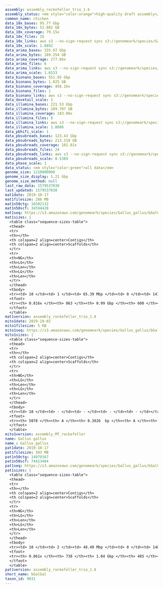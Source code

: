 ```yaml
---
assembly: assembly_rockefeller_trio_1.6
assembly_status: <em style="color:orange">high-quality draft assembly</em>
common_name: chicken
data_10x_bases: 95.77 Gbp
data_10x_bytes: 52.802 GB
data_10x_coverage: 79.15x
data_10x_files: 16
data_10x_links: aws s3 --no-sign-request sync s3://genomeark/species/Gallus_gallus/bGalGal1/genomic_data/10x/ .<br>
data_10x_scale: 1.6892
data_arima_bases: 335.97 Gbp
data_arima_bytes: 189.254 GB
data_arima_coverage: 277.66x
data_arima_files: 6
data_arima_links: aws s3 --no-sign-request sync s3://genomeark/species/Gallus_gallus/bGalGal1/genomic_data/arima/ .<br>aws s3 --no-sign-request sync s3://genomeark/species/Gallus_gallus/bGalGal2/genomic_data/arima/ .<br>aws s3 --no-sign-request sync s3://genomeark/species/Gallus_gallus/bGalGal3/genomic_data/arima/ .<br>
data_arima_scale: 1.6533
data_bionano_bases: 551.95 Gbp
data_bionano_bytes: 1.025 GB
data_bionano_coverage: 456.16x
data_bionano_files: 1
data_bionano_links: aws s3 --no-sign-request sync s3://genomeark/species/Gallus_gallus/bGalGal1/genomic_data/bionano/ .<br>
data_dovetail_scale: 1
data_illumina_bases: 221.53 Gbp
data_illumina_bytes: 109.707 GB
data_illumina_coverage: 183.08x
data_illumina_files: 8
data_illumina_links: aws s3 --no-sign-request sync s3://genomeark/species/Gallus_gallus/bGalGal2/genomic_data/illumina/ .<br>aws s3 --no-sign-request sync s3://genomeark/species/Gallus_gallus/bGalGal3/genomic_data/illumina/ .<br>
data_illumina_scale: 1.8806
data_pbhifi_scale: 1
data_pbsubreads_bases: 123.43 Gbp
data_pbsubreads_bytes: 213.318 GB
data_pbsubreads_coverage: 102.01x
data_pbsubreads_files: 24
data_pbsubreads_links: aws s3 --no-sign-request sync s3://genomeark/species/Gallus_gallus/bGalGal1/genomic_data/pacbio/ . --exclude "*ccs.bam*"<br>
data_pbsubreads_scale: 0.5389
data_phase_scale: 1
data_status: <em style="color:green">all data</em>
genome_size: 1210000000
genome_size_display: 1.21 Gbp
genome_size_method: null
last_raw_data: 1579537030
last_updated: 1579537030
mat1date: 2019-10-17
mat1filesize: 286 MB
mat1n50ctg: 16502132
mat1n50scf: 34594428
mat1seq: https://s3.amazonaws.com/genomeark/species/Gallus_gallus/bGalGal1/assembly_rockefeller_trio_1.6/bGalGal1.mat.asm.20191017.fasta.gz
mat1sizes: |
  <table class="sequence-sizes-table">
  <thead>
  <tr>
  <th></th>
  <th colspan=2 align=center>Contigs</th>
  <th colspan=2 align=center>Scaffolds</th>
  </tr>
  <tr>
  <th>NG</th>
  <th>LG</th>
  <th>Len</th>
  <th>LG</th>
  <th>Len</th>
  </tr>
  </thead>
  <tbody>
  <tr><td> 10 </td><td> 1 </td><td> 65.39 Mbp </td><td> 0 </td><td> 147.88 Mbp </td></tr>  <tr><td> 20 </td><td> 4 </td><td> 29.02 Mbp </td><td> 1 </td><td> 110.93 Mbp </td></tr>  <tr><td> 30 </td><td> 9 </td><td> 23.81 Mbp </td><td> 3 </td><td> 90.31 Mbp </td></tr>  <tr><td> 40 </td><td> 14 </td><td> 22.53 Mbp </td><td> 4 </td><td> 74.16 Mbp </td></tr>  <tr style="background-color:#cccccc;"><td> 50 </td><td> 21 </td><td style="background-color:#88ff88;"> 16.50 Mbp </td><td> 6 </td><td style="background-color:#88ff88;"> 34.59 Mbp </td></tr>  <tr><td> 60 </td><td> 31 </td><td> 9.96 Mbp </td><td> 11 </td><td> 20.07 Mbp </td></tr>  <tr><td> 70 </td><td> 48 </td><td> 4.80 Mbp </td><td> 18 </td><td> 13.97 Mbp </td></tr>  <tr><td> 80 </td><td> 402 </td><td> 73.42 Kbp </td><td> 33 </td><td> 5.23 Mbp </td></tr>  <tr><td> 90 </td><td> - </td><td> - </td><td> - </td><td> - </td></tr>  <tr><td> 100 </td><td> - </td><td> - </td><td> - </td><td> - </td></tr>  </tbody>
  <tfoot>
  <tr><th> 0.816x </th><th> 863 </th><th> 0.99 Gbp </th><th> 600 </th><th> 1.05 Gbp </th></tr>
  </tfoot>
  </table>
mat1version: assembly_rockefeller_trio_1.6
mito1date: 2019-10-02
mito1filesize: 5 KB
mito1seq: https://s3.amazonaws.com/genomeark/species/Gallus_gallus/bGalGal1/assembly_MT_rockefeller/bGalGal1.MT.20191002.fasta.gz
mito1sizes: |
  <table class="sequence-sizes-table">
  <thead>
  <tr>
  <th></th>
  <th colspan=2 align=center>Contigs</th>
  <th colspan=2 align=center>Scaffolds</th>
  </tr>
  <tr>
  <th>NG</th>
  <th>LG</th>
  <th>Len</th>
  <th>LG</th>
  <th>Len</th>
  </tr>
  </thead>
  <tbody>
  <tr><td> 10 </td><td> - </td><td> - </td><td> - </td><td> - </td></tr>  <tr><td> 20 </td><td> - </td><td> - </td><td> - </td><td> - </td></tr>  <tr><td> 30 </td><td> - </td><td> - </td><td> - </td><td> - </td></tr>  <tr><td> 40 </td><td> - </td><td> - </td><td> - </td><td> - </td></tr>  <tr style="background-color:#cccccc;"><td> 50 </td><td> - </td><td style="background-color:#ff8888;"> - </td><td> - </td><td style="background-color:#ff8888;"> - </td></tr>  <tr><td> 60 </td><td> - </td><td> - </td><td> - </td><td> - </td></tr>  <tr><td> 70 </td><td> - </td><td> - </td><td> - </td><td> - </td></tr>  <tr><td> 80 </td><td> - </td><td> - </td><td> - </td><td> - </td></tr>  <tr><td> 90 </td><td> - </td><td> - </td><td> - </td><td> - </td></tr>  <tr><td> 100 </td><td> - </td><td> - </td><td> - </td><td> - </td></tr>  </tbody>
  <tfoot>
  <tr><th> 5078 </th><th> A </th><th> 0.3026  bp </th><th> A </th><th> 0.3026  bp </th></tr>
  </tfoot>
  </table>
mito1version: assembly_MT_rockefeller
name: Gallus gallus
name_: Gallus_gallus
pat1date: 2019-10-17
pat1filesize: 303 MB
pat1n50ctg: 14979167
pat1n50scf: 74413464
pat1seq: https://s3.amazonaws.com/genomeark/species/Gallus_gallus/bGalGal1/assembly_rockefeller_trio_1.6/bGalGal1.pat.asm.20191017.fasta.gz
pat1sizes: |
  <table class="sequence-sizes-table">
  <thead>
  <tr>
  <th></th>
  <th colspan=2 align=center>Contigs</th>
  <th colspan=2 align=center>Scaffolds</th>
  </tr>
  <tr>
  <th>NG</th>
  <th>LG</th>
  <th>Len</th>
  <th>LG</th>
  <th>Len</th>
  </tr>
  </thead>
  <tbody>
  <tr><td> 10 </td><td> 2 </td><td> 48.49 Mbp </td><td> 0 </td><td> 148.33 Mbp </td></tr>  <tr><td> 20 </td><td> 5 </td><td> 34.45 Mbp </td><td> 1 </td><td> 110.73 Mbp </td></tr>  <tr><td> 30 </td><td> 9 </td><td> 23.49 Mbp </td><td> 3 </td><td> 90.04 Mbp </td></tr>  <tr><td> 40 </td><td> 15 </td><td> 19.68 Mbp </td><td> 4 </td><td> 85.71 Mbp </td></tr>  <tr style="background-color:#cccccc;"><td> 50 </td><td> 22 </td><td style="background-color:#88ff88;"> 14.98 Mbp </td><td> 5 </td><td style="background-color:#88ff88;"> 74.41 Mbp </td></tr>  <tr><td> 60 </td><td> 31 </td><td> 10.49 Mbp </td><td> 8 </td><td> 35.80 Mbp </td></tr>  <tr><td> 70 </td><td> 45 </td><td> 6.21 Mbp </td><td> 14 </td><td> 17.75 Mbp </td></tr>  <tr><td> 80 </td><td> 83 </td><td> 1.29 Mbp </td><td> 24 </td><td> 6.02 Mbp </td></tr>  <tr><td> 90 </td><td> - </td><td> - </td><td> - </td><td> - </td></tr>  <tr><td> 100 </td><td> - </td><td> - </td><td> - </td><td> - </td></tr>  </tbody>
  <tfoot>
  <tr><th> 0.861x </th><th> 738 </th><th> 1.04 Gbp </th><th> 485 </th><th> 1.06 Gbp </th></tr>
  </tfoot>
  </table>
pat1version: assembly_rockefeller_trio_1.6
short_name: bGalGal
taxon_id: 9031
---
```

